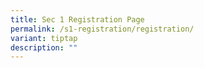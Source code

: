 ```yaml
---
title: Sec 1 Registration Page
permalink: /s1-registration/registration/
variant: tiptap
description: ""
---
```

